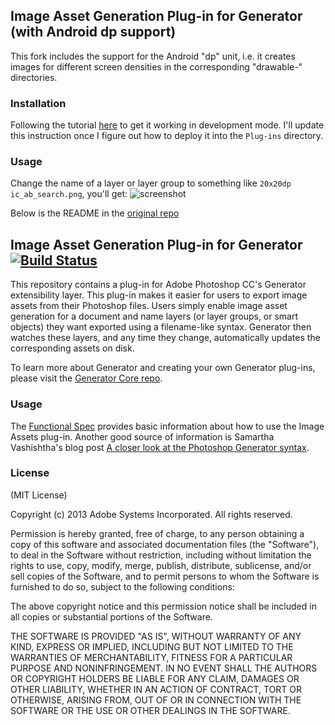 ## Image Asset Generation Plug-in for Generator (with Android dp support)

This fork includes the support for the Android "dp" unit, i.e. it creates images for different screen densities in the corresponding "drawable-" directories.

### Installation
Following the tutorial [here](http://tomkrcha.com/?p=3896) to get it working in development mode. I'll update this instruction once I figure out how to deploy it into the `Plug-ins` directory.

### Usage
Change the name of a layer or layer group to something like `20x20dp ic_ab_search.png`, you'll get:
![screenshot](https://raw.github.com/jimulabs/generator-assets/master/generated_dirs_screenshot.png)

Below is the README in the [original repo](https://github.com/adobe-photoshop/generator-assets)


## Image Asset Generation Plug-in for Generator [![Build Status](https://travis-ci.org/adobe-photoshop/generator-assets.png?branch=master)](https://travis-ci.org/adobe-photoshop/generator-assets)

This repository contains a plug-in for Adobe Photoshop CC's Generator extensibility layer. This plug-in makes it easier for users to export image assets from their Photoshop files. Users simply enable image asset generation for a document and name layers (or layer groups, or smart objects) they want exported using a filename-like syntax. Generator then watches these layers, and any time they change, automatically updates the corresponding assets on disk.

To learn more about Generator and creating your own Generator plug-ins, please visit the [Generator Core repo](https://github.com/adobe-photoshop/generator-core).

### Usage

The [Functional Spec](https://github.com/adobe-photoshop/generator-assets/wiki/Generate-Web-Assets-Functional-Spec)
provides basic information about how to use the Image Assets plug-in.
Another good source of information is Samartha Vashishtha's blog post
[A closer look at the Photoshop Generator syntax](http://blogs.adobe.com/samartha/2013/09/a-closer-look-at-the-photoshop-generator-syntax.html).

### License

(MIT License)

Copyright (c) 2013 Adobe Systems Incorporated. All rights reserved.

Permission is hereby granted, free of charge, to any person obtaining a
copy of this software and associated documentation files (the "Software"),
to deal in the Software without restriction, including without limitation
the rights to use, copy, modify, merge, publish, distribute, sublicense,
and/or sell copies of the Software, and to permit persons to whom the
Software is furnished to do so, subject to the following conditions:

The above copyright notice and this permission notice shall be included in
all copies or substantial portions of the Software.

THE SOFTWARE IS PROVIDED "AS IS", WITHOUT WARRANTY OF ANY KIND, EXPRESS OR
IMPLIED, INCLUDING BUT NOT LIMITED TO THE WARRANTIES OF MERCHANTABILITY,
FITNESS FOR A PARTICULAR PURPOSE AND NONINFRINGEMENT. IN NO EVENT SHALL THE
AUTHORS OR COPYRIGHT HOLDERS BE LIABLE FOR ANY CLAIM, DAMAGES OR OTHER
LIABILITY, WHETHER IN AN ACTION OF CONTRACT, TORT OR OTHERWISE, ARISING
FROM, OUT OF OR IN CONNECTION WITH THE SOFTWARE OR THE USE OR OTHER
DEALINGS IN THE SOFTWARE.
